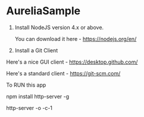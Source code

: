 # AureliaSample


1. Install NodeJS version 4.x or above.


    You can download it here  - https://nodejs.org/en/


2. Install a Git Client


Here's a nice GUI client - https://desktop.github.com/


Here's a standard client - https://git-scm.com/



 To RUN this app

 
 npm install http-server -g

 
 http-server -o -c-1
